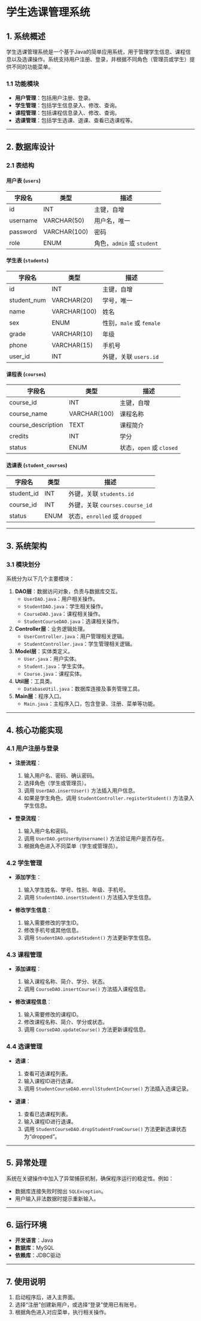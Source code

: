 # 学生选课管理系统

## 1. 系统概述
学生选课管理系统是一个基于Java的简单应用系统，用于管理学生信息、课程信息以及选课操作。系统支持用户注册、登录，并根据不同角色（管理员或学生）提供不同的功能菜单。

### 1.1 功能模块
- **用户管理**：包括用户注册、登录。
- **学生管理**：包括学生信息录入、修改、查询。
- **课程管理**：包括课程信息录入、修改、查询。
- **选课管理**：包括学生选课、退课、查看已选课程等。

---

## 2. 数据库设计

### 2.1 表结构
#### 用户表 (`users`)
| 字段名   | 类型         | 描述                       |
| -------- | ------------ | -------------------------- |
| id       | INT          | 主键，自增                 |
| username | VARCHAR(50)  | 用户名，唯一               |
| password | VARCHAR(100) | 密码                       |
| role     | ENUM         | 角色，`admin` 或 `student` |

#### 学生表 (`students`)
| 字段名      | 类型         | 描述                     |
| ----------- | ------------ | ------------------------ |
| id          | INT          | 主键，自增               |
| student_num | VARCHAR(20)  | 学号，唯一               |
| name        | VARCHAR(100) | 姓名                     |
| sex         | ENUM         | 性别，`male` 或 `female` |
| grade       | VARCHAR(10)  | 年级                     |
| phone       | VARCHAR(15)  | 手机号                   |
| user_id     | INT          | 外键，关联 `users.id`    |

#### 课程表 (`courses`)
| 字段名             | 类型         | 描述                     |
| ------------------ | ------------ | ------------------------ |
| course_id          | INT          | 主键，自增               |
| course_name        | VARCHAR(100) | 课程名称                 |
| course_description | TEXT         | 课程简介                 |
| credits            | INT          | 学分                     |
| status             | ENUM         | 状态，`open` 或 `closed` |

#### 选课表 (`student_courses`)
| 字段名     | 类型 | 描述                           |
| ---------- | ---- | ------------------------------ |
| student_id | INT  | 外键，关联 `students.id`       |
| course_id  | INT  | 外键，关联 `courses.course_id` |
| status     | ENUM | 状态，`enrolled` 或 `dropped`  |

---

## 3. 系统架构

### 3.1 模块划分
系统分为以下几个主要模块：
1. **DAO层**：数据访问对象，负责与数据库交互。
   - `UserDAO.java`：用户相关操作。
   - `StudentDAO.java`：学生相关操作。
   - `CourseDAO.java`：课程相关操作。
   - `StudentCourseDAO.java`：选课相关操作。
2. **Controller层**：业务逻辑处理。
   - `UserController.java`：用户管理相关逻辑。
   - `StudentController.java`：学生管理相关逻辑。
3. **Model层**：实体类定义。
   - `User.java`：用户实体。
   - `Student.java`：学生实体。
   - `Course.java`：课程实体。
4. **Util层**：工具类。
   - `DatabaseUtil.java`：数据库连接及事务管理工具。
5. **Main层**：程序入口。
   - `Main.java`：主程序入口，包含登录、注册、菜单等功能。

---

## 4. 核心功能实现

### 4.1 用户注册与登录
- **注册流程**：
  1. 输入用户名、密码、确认密码。
  2. 选择角色（学生或管理员）。
  3. 调用 `UserDAO.insertUser()` 方法插入用户信息。
  4. 如果是学生角色，调用 `StudentController.registerStudent()` 方法录入学生信息。

- **登录流程**：
  1. 输入用户名和密码。
  2. 调用 `UserDAO.getUserByUsername()` 方法验证用户是否存在。
  3. 根据角色进入不同菜单（学生或管理员）。

### 4.2 学生管理
- **添加学生**：
  1. 输入学生姓名、学号、性别、年级、手机号。
  2. 调用 `StudentDAO.insertStudent()` 方法插入学生信息。

- **修改学生信息**：
  1. 输入需要修改的学生ID。
  2. 修改手机号或其他信息。
  3. 调用 `StudentDAO.updateStudent()` 方法更新学生信息。

### 4.3 课程管理
- **添加课程**：
  1. 输入课程名称、简介、学分、状态。
  2. 调用 `CourseDAO.insertCourse()` 方法插入课程信息。

- **修改课程信息**：
  1. 输入需要修改的课程ID。
  2. 修改课程名称、简介、学分或状态。
  3. 调用 `CourseDAO.updateCourse()` 方法更新课程信息。

### 4.4 选课管理
- **选课**：
  1. 查看可选课程列表。
  2. 输入课程ID进行选课。
  3. 调用 `StudentCourseDAO.enrollStudentInCourse()` 方法插入选课记录。

- **退课**：
  1. 查看已选课程列表。
  2. 输入课程ID进行退课。
  3. 调用 `StudentCourseDAO.dropStudentFromCourse()` 方法更新选课状态为“dropped”。

---

## 5. 异常处理
系统在关键操作中加入了异常捕获机制，确保程序运行的稳定性。例如：
- 数据库连接失败时抛出 `SQLException`。
- 用户输入非法数据时提示重新输入。

---

## 6. 运行环境
- **开发语言**：Java
- **数据库**：MySQL
- **依赖库**：JDBC驱动

---

## 7. 使用说明
1. 启动程序后，进入主界面。
2. 选择“注册”创建新用户，或选择“登录”使用已有账号。
3. 根据角色进入对应菜单，执行相关操作。
